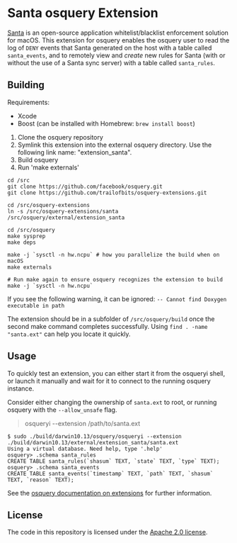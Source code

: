 # Santa osquery Extension

[Santa](https://github.com/google/santa/) is an open-source application whitelist/blacklist enforcement solution for macOS.
This extension for osquery enables the osquery user to read the log of `DENY` events that Santa generated on the host 
with a table called `santa_events`, and to remotely view and *create* new rules for Santa (with or without the use of a Santa sync 
server) with a table called `santa_rules`.

## Building

Requirements:
* Xcode
* Boost (can be installed with Homebrew: `brew install boost`)

1. Clone the osquery repository
2. Symlink this extension into the external osquery directory. Use the following link name: "extension_santa".
3. Build osquery
4. Run 'make externals'

```
cd /src
git clone https://github.com/facebook/osquery.git
git clone https://github.com/trailofbits/osquery-extensions.git

cd /src/osquery-extensions
ln -s /src/osquery-extensions/santa /src/osquery/external/extension_santa

cd /src/osquery
make sysprep
make deps

make -j `sysctl -n hw.ncpu` # how you parallelize the build when on macOS
make externals

# Run make again to ensure osquery recognizes the extension to build
make -j `sysctl -n hw.ncpu`
```

If you see the following warning, it can be ignored: `-- Cannot find Doxygen executable in path`

The extension should be in a subfolder of `/src/osquery/build` once the second make command completes successfully. 
Using `find . -name "santa.ext"` can help you locate it quickly.

## Usage

To quickly test an extension, you can either start it from the osqueryi shell, or launch it manually and wait for it 
to connect to the running osquery instance.

Consider either changing the ownership of `santa.ext` to root, or running osquery with the `--allow_unsafe` flag.

> osqueryi --extension /path/to/santa.ext

```
$ sudo ./build/darwin10.13/osquery/osqueryi --extension ./build/darwin10.13/external/extension_santa/santa.ext
Using a virtual database. Need help, type '.help'
osquery> .schema santa_rules
CREATE TABLE santa_rules(`shasum` TEXT, `state` TEXT, `type` TEXT);
osquery> .schema santa_events
CREATE TABLE santa_events(`timestamp` TEXT, `path` TEXT, `shasum` TEXT, `reason` TEXT);
```

See the [osquery documentation on extensions](https://osquery.readthedocs.io/en/stable/deployment/extensions) for further 
information.

## License

The code in this repository is licensed under the [Apache 2.0 license](LICENSE).
